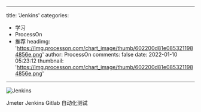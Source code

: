 
---
title: 'Jenkins'
categories: 
 - 学习
 - ProcessOn
 - 推荐
headimg: 'https://img.processon.com/chart_image/thumb/602200d81e0853211984856e.png'
author: ProcessOn
comments: false
date: 2022-01-10 05:23:12
thumbnail: 'https://img.processon.com/chart_image/thumb/602200d81e0853211984856e.png'
---

<div>   
<img class="thumb" alt="Jenkins" src="https://img.processon.com/chart_image/thumb/602200d81e0853211984856e.png" referrerpolicy="no-referrer">
<p>Jmeter Jenkins Gitlab 自动化测试</p>  
</div>
            
